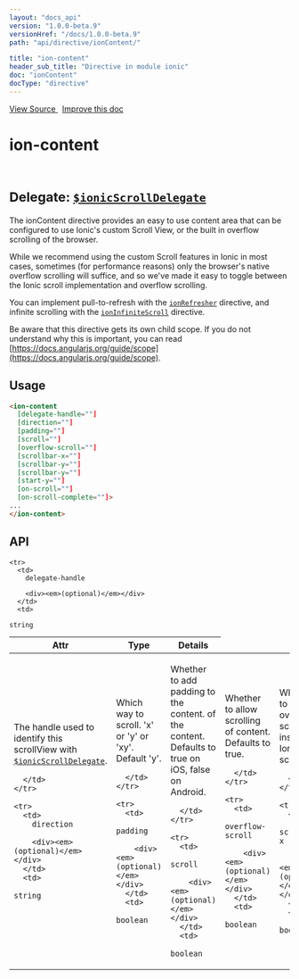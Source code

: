 ```yaml
---
layout: "docs_api"
version: "1.0.0-beta.9"
versionHref: "/docs/1.0.0-beta.9"
path: "api/directive/ionContent/"

title: "ion-content"
header_sub_title: "Directive in module ionic"
doc: "ionContent"
docType: "directive"
---
```


<div class="improve-docs">
  <a href='http://github.com/driftyco/ionic/tree/master/js/angular/directive/content.js#L1'>
    View Source
  </a>
  &nbsp;
  <a href='http://github.com/driftyco/ionic/edit/master/js/angular/directive/content.js#L1'>
    Improve this doc
  </a>
</div>




<h1 class="api-title">

  ion-content



<br/>
<small>
  Delegate: <a href="/docs/api/service/$ionicScrollDelegate/"><code>$ionicScrollDelegate</code></a>
</small>

</h1>





The ionContent directive provides an easy to use content area that can be configured
to use Ionic's custom Scroll View, or the built in overflow scrolling of the browser.

While we recommend using the custom Scroll features in Ionic in most cases, sometimes
(for performance reasons) only the browser's native overflow scrolling will suffice,
and so we've made it easy to toggle between the Ionic scroll implementation and
overflow scrolling.

You can implement pull-to-refresh with the <a href="/docs/api/directive/ionRefresher/"><code>ionRefresher</code></a>
directive, and infinite scrolling with the <a href="/docs/api/directive/ionInfiniteScroll/"><code>ionInfiniteScroll</code></a>
directive.

Be aware that this directive gets its own child scope. If you do not understand why this
is important, you can read [https://docs.angularjs.org/guide/scope](https://docs.angularjs.org/guide/scope).








  
<h2 id="usage">Usage</h2>
  
    

  ```html
  <ion-content
    [delegate-handle=""]
    [direction=""]
    [padding=""]
    [scroll=""]
    [overflow-scroll=""]
    [scrollbar-x=""]
    [scrollbar-y=""]
    [scrollbar-y=""]
    [start-y=""]
    [on-scroll=""]
    [on-scroll-complete=""]>
  ...
  </ion-content>
  ```
    
  
<h2 id="api" style="clear:both;">API</h2>

<table class="table" style="margin:0;">
  <thead>
    <tr>
      <th>Attr</th>
      <th>Type</th>
      <th>Details</th>
    </tr>
  </thead>
  <tbody>
    
    <tr>
      <td>
        delegate-handle
        
        <div><em>(optional)</em></div>
      </td>
      <td>
        
  <code>string</code>
      </td>
      <td>
        <p>The handle used to identify this scrollView
with <a href="/docs/api/service/$ionicScrollDelegate/"><code>$ionicScrollDelegate</code></a>.</p>

        
      </td>
    </tr>
    
    <tr>
      <td>
        direction
        
        <div><em>(optional)</em></div>
      </td>
      <td>
        
  <code>string</code>
      </td>
      <td>
        <p>Which way to scroll. &#39;x&#39; or &#39;y&#39; or &#39;xy&#39;. Default &#39;y&#39;.</p>

        
      </td>
    </tr>
    
    <tr>
      <td>
        padding
        
        <div><em>(optional)</em></div>
      </td>
      <td>
        
  <code>boolean</code>
      </td>
      <td>
        <p>Whether to add padding to the content.
of the content.  Defaults to true on iOS, false on Android.</p>

        
      </td>
    </tr>
    
    <tr>
      <td>
        scroll
        
        <div><em>(optional)</em></div>
      </td>
      <td>
        
  <code>boolean</code>
      </td>
      <td>
        <p>Whether to allow scrolling of content.  Defaults to true.</p>

        
      </td>
    </tr>
    
    <tr>
      <td>
        overflow-scroll
        
        <div><em>(optional)</em></div>
      </td>
      <td>
        
  <code>boolean</code>
      </td>
      <td>
        <p>Whether to use overflow-scrolling instead of
Ionic scroll.</p>

        
      </td>
    </tr>
    
    <tr>
      <td>
        scrollbar-x
        
        <div><em>(optional)</em></div>
      </td>
      <td>
        
  <code>boolean</code>
      </td>
      <td>
        <p>Whether to show the horizontal scrollbar. Default true.</p>

        
      </td>
    </tr>
    
    <tr>
      <td>
        scrollbar-y
        
        <div><em>(optional)</em></div>
      </td>
      <td>
        
  <code>boolean</code>
      </td>
      <td>
        <p>Whether to show the vertical scrollbar. Default true.</p>

        
      </td>
    </tr>
    
    <tr>
      <td>
        scrollbar-y
        
        <div><em>(optional)</em></div>
      </td>
      <td>
        
  <code>boolean</code>
      </td>
      <td>
        <p>Whether to show the vertical scrollbar. Default true.</p>

        
      </td>
    </tr>
    
    <tr>
      <td>
        start-y
        
        <div><em>(optional)</em></div>
      </td>
      <td>
        
  <code>string</code>
      </td>
      <td>
        <p>Initial vertical scroll position. Default 0.
of the content.  Defaults to true on iOS, false on Android.</p>

        
      </td>
    </tr>
    
    <tr>
      <td>
        on-scroll
        
        <div><em>(optional)</em></div>
      </td>
      <td>
        
  <code>expression</code>
      </td>
      <td>
        <p>Expression to evaluate when the content is scrolled.</p>

        
      </td>
    </tr>
    
    <tr>
      <td>
        on-scroll-complete
        
        <div><em>(optional)</em></div>
      </td>
      <td>
        
  <code>expression</code>
      </td>
      <td>
        <p>Expression to evaluate when a scroll action completes.</p>

        
      </td>
    </tr>
    
  </tbody>
</table>

  

  






